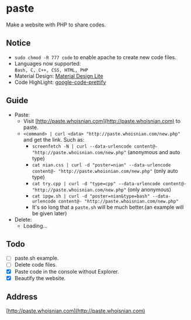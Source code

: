 # paste
Make a website with PHP to share codes.

## Notice
* `sudo chmod -R 777 code` to enable apache to create new code files.  
* Languages now supported:  
  `Bash, C, C++, CSS, HTML, PHP`  
* Material Design: [Material Design Lite](https://getmdl.io)  
* Code HighLight: [google-code-prettify](https://github.com/google/code-prettify)  

## Guide
* Paste:  
  * Visit [http://paste.whoisnian.com](http://paste.whoisnian.com) to paste.  
  * `<command> | curl <data> "http://paste.whoisnian.com/new.php"` and get the link. Such as:  
    * `screenfetch -N | curl --data-urlencode content@- "http://paste.whoisnian.com/new.php"` (anonymous and auto type)  
    * `cat nian.css | curl -d "poster=nian" --data-urlencode content@- "http://paste.whoisnian.com/new.php"` (only auto type)  
    * `cat try.cpp | curl -d "type=cpp" --data-urlencode content@- "http://paste.whoisnian.com/new.php"` (only anonymous)  
    * `cat ipgw.sh | curl -d "poster=nian&type=bash" --data-urlencode content@- "http://paste.whoisnian.com/new.php"`  
    * It's so long that a `paste.sh` will be much better.(an example will be given later)  
* Delete:
  * Loading...

## Todo
- [ ] paste.sh example.  
- [ ] Delete code files.  
- [x] Paste code in the console without Explorer.  
- [x] Beautify the website.  

## Address
[http://paste.whoisnian.com](http://paste.whoisnian.com)
